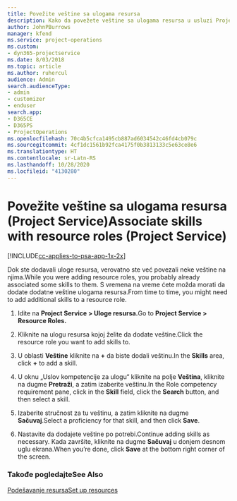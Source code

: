 ```yaml
---
title: Povežite veštine sa ulogama resursa
description: Kako da povežete veštine sa ulogama resursa u usluzi Project Service
author: JohnPBurrows
manager: kfend
ms.service: project-operations
ms.custom:
- dyn365-projectservice
ms.date: 8/03/2018
ms.topic: article
ms.author: ruhercul
audience: Admin
search.audienceType:
- admin
- customizer
- enduser
search.app:
- D365CE
- D365PS
- ProjectOperations
ms.openlocfilehash: 70c4b5cfca1495cb887ad6034542c46fd4cb079c
ms.sourcegitcommit: 4cf1dc1561b92fca4175f0b3813133c5e63ce8e6
ms.translationtype: HT
ms.contentlocale: sr-Latn-RS
ms.lasthandoff: 10/28/2020
ms.locfileid: "4130280"
---
```

# <a name="associate-skills-with-resource-roles-project-service"></a><span data-ttu-id="c4766-103">Povežite veštine sa ulogama resursa (Project Service)</span><span class="sxs-lookup"><span data-stu-id="c4766-103">Associate skills with resource roles (Project Service)</span></span>

[!INCLUDE[cc-applies-to-psa-app-1x-2x](../includes/cc-applies-to-psa-app-1x-2x.md)]

<span data-ttu-id="c4766-104">Dok ste dodavali uloge resursa, verovatno ste već povezali neke veštine na njima.</span><span class="sxs-lookup"><span data-stu-id="c4766-104">While you were adding resource roles, you probably already associated some skills to them.</span></span> <span data-ttu-id="c4766-105">S vremena na vreme ćete možda morati da dodate dodatne veštine ulogama resursa.</span><span class="sxs-lookup"><span data-stu-id="c4766-105">From time to time, you might need to add additional skills to a resource role.</span></span>  
  
1.  <span data-ttu-id="c4766-106">Idite na **Project Service > Uloge resursa.**</span><span class="sxs-lookup"><span data-stu-id="c4766-106">Go to **Project Service > Resource Roles.**</span></span>  
  
2.  <span data-ttu-id="c4766-107">Kliknite na ulogu resursa kojoj želite da dodate veštine.</span><span class="sxs-lookup"><span data-stu-id="c4766-107">Click the resource role you want to add skills to.</span></span>  
  
3.  <span data-ttu-id="c4766-108">U oblasti **Veštine** kliknite na **+** da biste dodali veštinu.</span><span class="sxs-lookup"><span data-stu-id="c4766-108">In the **Skills** area, click **+** to add a skill.</span></span>  
  
4.  <span data-ttu-id="c4766-109">U oknu „Uslov kompetencije za ulogu“ kliknite na polje **Veština**, kliknite na dugme **Pretraži**, a zatim izaberite veštinu.</span><span class="sxs-lookup"><span data-stu-id="c4766-109">In the Role competency requirement pane, click in the **Skill** field, click the **Search** button,  and then select a skill.</span></span>  
  
5.  <span data-ttu-id="c4766-110">Izaberite stručnost za tu veštinu, a zatim kliknite na dugme **Sačuvaj**.</span><span class="sxs-lookup"><span data-stu-id="c4766-110">Select a proficiency for that skill, and then click **Save**.</span></span>  
  
6.  <span data-ttu-id="c4766-111">Nastavite da dodajete veštine po potrebi.</span><span class="sxs-lookup"><span data-stu-id="c4766-111">Continue adding skills as necessary.</span></span> <span data-ttu-id="c4766-112">Kada završite, kliknite na dugme **Sačuvaj** u donjem desnom uglu ekrana.</span><span class="sxs-lookup"><span data-stu-id="c4766-112">When you’re done, click **Save** at the bottom right corner of the screen.</span></span>  
  
### <a name="see-also"></a><span data-ttu-id="c4766-113">Takođe pogledajte</span><span class="sxs-lookup"><span data-stu-id="c4766-113">See Also</span></span>  
 [<span data-ttu-id="c4766-114">Podešavanje resursa</span><span class="sxs-lookup"><span data-stu-id="c4766-114">Set up resources</span></span>](../psa/set-up-resources.md)
